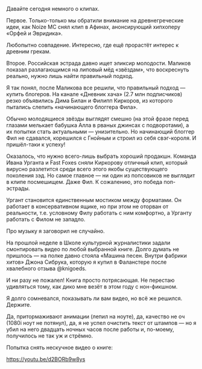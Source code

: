
​​Давайте сегодня немного о клипах.

Первое. Только-только мы обратили внимание на древнегреческие идеи, как Noize MC снял клип в Афинах, анонсирующий хипхоперу «Орфей и Эвридика». 

Любопытно совпадение. Интересно, где ещё прорастёт интерес к древним грекам.

Второе. Российская эстрада давно ищет эликсир молодости. Маликов показал разлагающимся на липовый мёд «звёздам», что воскреснуть реально, нужно лишь найти правильный подход. 

Я так понял, после Маликова все решили, что правильный подход — купить блогеров. На канале «Дневник хача» (2.7 млн подписчиков) резко объявились Дима Билан и Филипп Киркоров, из которого пытались слепить «начинающего блоггера Фила».

Обычно молодящиеся звёзды выглядят смешно (на этой фразе перед глазами мелькает бабушка Алла в рваных джинсах с подворотами), а их попытки стать актуальными — унизительно. Но начинающий блоггер Фил не сдавался, корешился с Гнойным и строил из себя свэг-короля. И пришёл-таки к успеху!

Оказалось, что нужно всего-лишь выбрать хороший продакшн. Команда Ивана Урганта и Fast Foxes сняли Киркорову отличный клип, который вирусно разлетится среди всего этого якобы существующего поколения зэд. Но самое главное — ни один из попсовиков не выглядит в клипе посмешищем. Даже Фил. К сожалению, это победа поп-эстрады.

Ургант становится единственным мостиком между форматами. Он работает в консервативном ящике, но при этом не оторван от реальности, т.е. условному Филу работать с ним комфортно, а Урганту работать с Филом не западло.

Про музыку я заговорил не случайно. 

На прошлой неделе в Школе культурной журналистики задали смонтировать видео по любой выбранной книге. Долго думать не пришлось — на полке давно стояла «Машина песен. Внутри фабрики хитов» Джона Сибрука, которую я купил в Фаланстере после хвалебного отзыва @knigoeds. 

И ни разу не пожалел! Книга просто потрясающая. Не перестаю удивляться тому, как дико мне везёт в этом году с нон-фикшном.

Я долго сомневался, показывать ли вам видео, но всё же решился. Держите. 

Да, притормаживают анимации (лепил на ноуте), да, качество не оч (1080i ноут не потянул), да, я не успел очистить текст от штампов — но я убил на него двадцать ночных часов после работы и, по-моему, получилось не так уж и стрёмно.

Попытка снять нескучное видео о книге:

https://youtu.be/d2BORb9w8ys